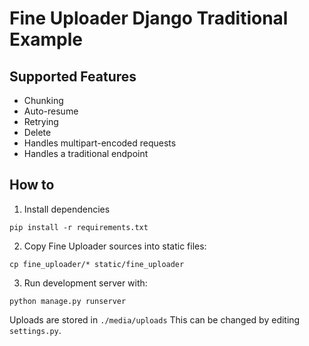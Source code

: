 # Fine Uploader Django Traditional Example


## Supported Features
- Chunking
- Auto-resume
- Retrying
- Delete
- Handles multipart-encoded requests
- Handles a traditional endpoint


## How to

1. Install dependencies

```
pip install -r requirements.txt
```

2. Copy Fine Uploader sources into static files:

```
cp fine_uploader/* static/fine_uploader
```

3. Run development server with:

```
python manage.py runserver
```

Uploads are stored in `./media/uploads`
This can be changed by editing `settings.py`.
